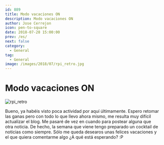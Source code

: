 ```yaml
---
id: 889
title: Modo vacaciones ON
description: Modo vacaciones ON
author: Jose Cerrejon
icon: pen-to-square
date: 2018-07-28 15:00:00
prev: /es/
next: false
category:
  - General
tag:
  - General
image: /images/2018/07/rpi_retro.jpg
---
```


# Modo vacaciones ON

![rpi_retro](/images/2018/07/rpi_retro.jpg)

Bueno, ya habéis visto poca actividad por aquí últimamente. Espero retomar las ganas pero con todo lo que llevo ahora mismo, me resulta muy difícil actualizar el blog. Me pasaré de vez en cuando para postear alguna que otra noticia. De hecho, la semana que viene tengo preparado un cocktail de noticias como siempre. Sólo me queda desearos unas felices vacaciones y el que quiera comentarme algo ¿A qué está esperando? :P

